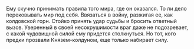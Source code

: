 <!--2024-10-05 15:42:09-->
Ему скучно принимать правила того мира, где он оказался. То ли дело перековывать мир под себя. Ввязаться в войну, разжигая ее, как колдовской горн. Стойко принять удар судьбы и бросить ответный вызов. Уверенный в своей несокрушимости враг даже не подозревает, с какой чудовищной силой ему придется столкнуться. Но тот, кого предки прозвали Князем-колдуном, еще только набирает силу.